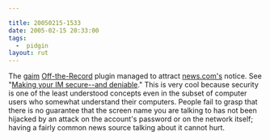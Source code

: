 ```yaml
---

title: 20050215-1533
date: 2005-02-15 20:33:00
tags:
  -  pidgin
layout: rut
---
```


The <a href="http://gaim.sf.net">gaim</a> <a href="http://www.cypherpunks.ca/otr/">Off-the-Record</a>
plugin managed to attract <a href="http://news.com.com/">news.com's</a> notice.  See "<a href="http://news.com.com/Making+your+IM+secure--and+deniable/2100-7355_3-5576246.html">Making
your IM secure--and deniable</a>."  This is very cool because
security is one of the least understood concepts even in the
subset of computer users who somewhat understand their computers.
People fail to grasp that there is no guarantee that the screen
name you are talking to has not been hijacked by an attack on the
account's password or on the network itself; having a fairly common
news source talking about it cannot hurt.

